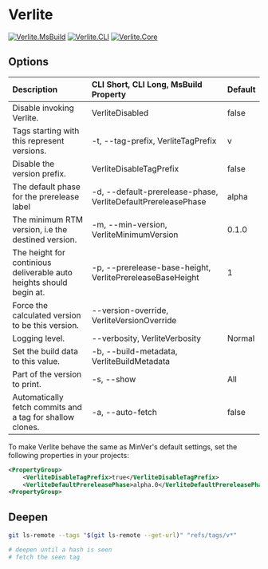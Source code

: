# Verlite

[![Verlite.MsBuild][verlite-msbuild-badge]][verlite-msbuild-link]
[![Verlite.CLI][verlite-cli-badge]][verlite-cli-link]
[![Verlite.Core][verlite-core-badge]][verlite-core-link]

## Options

| Description                                                         | CLI Short, CLI Long, MsBuild Property                         | Default |
| :------------------------------------------------------------------ | :------------------------------------------------------------ | :------ |
| Disable invoking Verlite.                                           | VerliteDisabled                                               | false   |
| Tags starting with this represent versions.                         | -t, --tag-prefix, VerliteTagPrefix                            | v       |
| Disable the version prefix.                                         | VerliteDisableTagPrefix                                       | false   |
| The default phase for the prerelease label                          | -d, --default-prerelease-phase, VerliteDefaultPrereleasePhase | alpha   |
| The minimum RTM version, i.e the destined version.                  | -m, --min-version, VerliteMinimumVersion                      | 0.1.0   |
| The height for continious deliverable auto heights should begin at. | -p, --prerelease-base-height, VerlitePrereleaseBaseHeight     | 1       |
| Force the calculated version to be this version.                    | --version-override, VerliteVersionOverride                    |         |
| Logging level.                                                      | --verbosity, VerliteVerbosity                                 | Normal  |
| Set the build data to this value.                                   | -b, --build-metadata, VerliteBuildMetadata                    |         |
| Part of the version to print.                                       | -s, --show                                                    | All     |
| Automatically fetch commits and a tag for shallow clones.           | -a, --auto-fetch                                              | false   |

To make Verlite behave the same as MinVer's default settings, set the following properties in your projects:

```xml
<PropertyGroup>
	<VerliteDisableTagPrefix>true</VerliteDisableTagPrefix>
	<VerliteDefaultPrereleasePhase>alpha.0</VerliteDefaultPrereleasePhase>
<PropertyGroup>
```

## Deepen

```sh
git ls-remote --tags "$(git ls-remote --get-url)" "refs/tags/v*"

# deepen until a hash is seen
# fetch the seen tag
```

[verlite-msbuild-badge]: https://img.shields.io/nuget/vpre/Verlite.MsBuild?label=Verlite.MsBuild
[verlite-msbuild-link]: https://www.nuget.org/packages/Verlite.MsBuild
[verlite-cli-badge]: https://img.shields.io/nuget/vpre/Verlite.MsBuild?label=Verlite.CLI
[verlite-cli-link]: https://www.nuget.org/packages/Verlite.CLI
[verlite-core-badge]: https://img.shields.io/nuget/vpre/Verlite.MsBuild?label=Verlite.Core
[verlite-core-link]: https://www.nuget.org/packages/Verlite.Core
